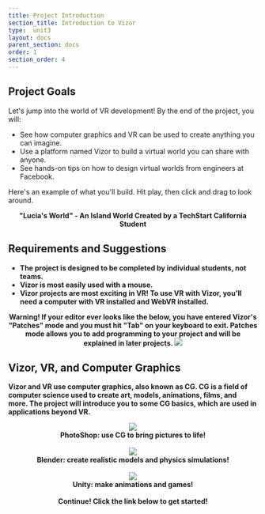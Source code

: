```yaml
---
title: Project Introduction
section_title: Introduction to Vizor
type:  unit3
layout: docs
parent_section: docs
order: 1
section_order: 4
---
```


## Project Goals
Let's jump into the world of VR development! By the end of the project, you will:
* See how computer graphics and VR can be used to create anything you can imagine.
* Use a platform named Vizor to build a virtual world you can share with anyone.
* See hands-on tips on how to design virtual worlds from engineers at Facebook.

Here's an example of what you'll build. Hit play, then click and drag to look around.
<div style="text-align:center">
	<script src="//vizor.io/scripts/embed.js" data-vizorurl="//vizor.io/embed/lperez/lucia-s-world-copy" ></script>
	<strong> "Lucia's World" - An Island World Created by a TechStart California Student
</div>

## Requirements and Suggestions

* The project is designed to be completed by individual students, not teams.
* Vizor is most easily used with a mouse.
* Vizor projects are most exciting in VR! To use VR with Vizor, you'll need a computer with VR installed and WebVR installed.

<div class="alert_red" style="text-align:center">
  <strong>Warning! If your editor ever looks like the below, you have entered Vizor's "Patches" mode and you must hit "Tab" on your keyboard to exit. Patches mode allows you to add programming to your project and will be explained in later projects.</strong>
  <img src="/images/docs/intro_vizor/patches.png">
</div>

## Vizor, VR, and Computer Graphics 

Vizor and VR use computer graphics, also known as CG. CG is a field of computer science used to create art, models, animations, films, and more. The project will introduce you to some CG basics, which are used in applications beyond VR.

<div style="text-align:center">
	<img src="/images/docs/intro_vizor/photoshop.gif">
	<br>
	<strong> PhotoShop: use CG to bring pictures to life!  </strong>
</div>
<br>

<div style="text-align:center">
	<img src="/images/docs/intro_vizor/blender.gif">
	<br>
	<strong> Blender: create realistic models and physics simulations!  </strong>
</div>
<br>

<div style="text-align:center">
	<img src="/images/docs/intro_vizor/unity.gif">
	<br>
	<strong> Unity: make animations and games!</strong>
</div>
<br>

<div class="alert_green" style="text-align:center">
  <strong>Continue!</strong> Click the link below to get started!
</div>